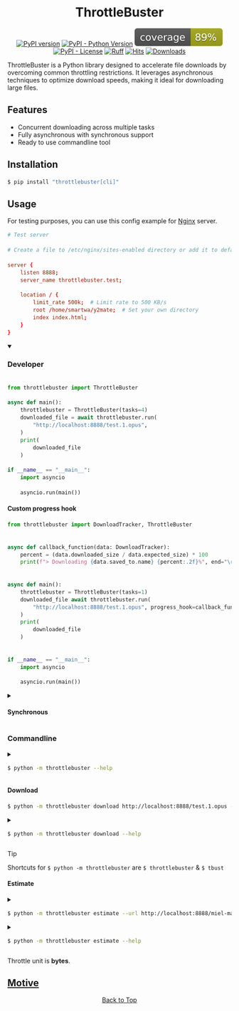 <div align="center">

# ThrottleBuster

[![PyPI version](https://badge.fury.io/py/throttlebuster.svg)](https://pypi.org/project/throttlebuster)
[![PyPI - Python Version](https://img.shields.io/pypi/pyversions/throttlebuster)](https://pypi.org/project/throttlebuster)
[![Code Coverage](./assets/coverage.svg)]()
[![PyPI - License](https://img.shields.io/pypi/l/throttlebuster)](https://pypi.org/project/throttlebuster)
[![Ruff](https://img.shields.io/endpoint?url=https://raw.githubusercontent.com/astral-sh/ruff/main/assets/badge/v2.json)](https://github.com/astral-sh/ruff)
[![Hits](https://hits.sh/github.com/Simatwa/throttlebuster.svg?label=Total%20hits&logo=stats)](https://github.com/Simatwa/throttlebuster "Total hits")
[![Downloads](https://pepy.tech/badge/throttlebuster)](https://pepy.tech/project/throttlebuster)
<!-- 
[![Code Coverage](https://img.shields.io/codecov/c/github/Simatwa/throttlebuster)](https://codecov.io/gh/Simatwa/throttlebuster)
-->
<!-- TODO: Add logo & wakatime-->
</div>

ThrottleBuster is a Python library designed to accelerate file downloads by overcoming common throttling restrictions. It leverages asynchronous techniques to optimize download speeds, making it ideal for downloading large files.

## Features

- Concurrent downloading across multiple tasks
- Fully asynchronous with synchronous support
- Ready to use commandline tool


## Installation

```bash
$ pip install "throttlebuster[cli]"
```

## Usage

For testing purposes, you can use this config example for [Nginx](https://nginx.org) server.

```conf
# Test server

# Create a file to /etc/nginx/sites-enabled directory or add it to default nginx.conf file

server {
    listen 8888;
    server_name throttlebuster.test;

    location / {
        limit_rate 500k;  # Limit rate to 500 KB/s
        root /home/smartwa/y2mate;  # Set your own directory
        index index.html;
    }
}

```

<details open>

<summary>

### Developer
</summary>

```python

from throttlebuster import ThrottleBuster

async def main():
    throttlebuster = ThrottleBuster(tasks=4)
    downloaded_file = await throttlebuster.run(
        "http://localhost:8888/test.1.opus",
    )
    print(
        downloaded_file
    )

if __name__ == "__main__":
    import asyncio

    asyncio.run(main())

```

#### Custom progress hook

```python
from throttlebuster import DownloadTracker, ThrottleBuster


async def callback_function(data: DownloadTracker):
    percent = (data.downloaded_size / data.expected_size) * 100
    print(f"> Downloading {data.saved_to.name} {percent:.2f}%", end="\r")


async def main():
    throttlebuster = ThrottleBuster(tasks=1)
    downloaded_file await throttlebuster.run(
        "http://localhost:8888/test.1.opus", progress_hook=callback_function
    )
    print(
        downloaded_file
    )


if __name__ == "__main__":
    import asyncio

    asyncio.run(main())

```

<details>

<summary>

#### Synchronous
</summary>

```python
from throttlebuster import ThrottleBuster

throttlebuster = ThrottleBuster()

downloaed_file = throttlebuster.run_sync("http://localhost:8888/test.1.opus")

print(
    downloaded_file
)

```
</details>

</details>

### Commandline

<details>

<summary>

```sh
$ python -m throttlebuster --help
```
</summary>

```
Usage: python -m throttlebuster [OPTIONS] COMMAND [ARGS]...

  Accelerate file downloads by overcoming common throttling restrictions
  envvar-prefix : THROTTLEBUSTER.

Options:
  --version  Show the version and exit.
  --help     Show this message and exit.

Commands:
  download  Download file using http protocol
  estimate  Estimate download duration for different tasks
```

</details>

#### Download

```sh
$ python -m throttlebuster download http://localhost:8888/test.1.opus --tasks 14
```

<details>

<summary>

```sh
$ python -m throttlebuster download --help
```

</summary>

```
Usage: tbust download [OPTIONS] URL

  Download file using http protocol

Options:
  -T, --tasks INTEGER RANGE     Number of tasks to carry out the download
                                  [default: 2; 1<=x<=1000]
  -Z, --chunk-size INTEGER        Streaming download chunk size in kilobytes
                                  [default: 256]
  -D, --dir DIRECTORY             Directory for saving the downloaded file to
                                  [default:
                                  /home/...]
  -P, --part-dir DIRECTORY        Directory for temporarily saving the
                                  downloaded file-parts to  [default:
                                  /home/...]
  -E, --part-extension TEXT       Filename extension for download parts
                                  [default: .part]
  -H, --request-headers TEXT...   Httpx request header - [key value] : default
  -C, --request-cookies TEXT...   Httpx request cookie - [key value]: default
  -B, --merge-buffer-size INTEGER RANGE
                                  Buffer size for merging the separated files
                                  in kilobytes  [default: 256; 1<=x<=102400]
  -F, --filename TEXT             Filename for the downloaded content
  -M, --mode [start|resume|auto]  Whether to start or resume incomplete
                                  download  [default: auto]
  -L, --file-size INTEGER         Size of the file to be downloaded
  -K, --colour TEXT               Progress bar display color  [default: cyan]
  -k, --keep-parts                Whether to retain the separate download
                                  parts
  -s, --simple                    Show percentage and bar only in progressbar
  -t, --test                      Just test if download is possible but do not
                                  actually download
  -a, --ascii                     Use unicode (smooth blocks) to fill the
                                  progress-bar meter
  -l, --no-leave                  Do not keep all leaves of the progressbar
  -z, --disable-progress-bar      Do not show progress_bar
  -i, --suppress-incompatible-error
                                  Do no raise error when response headers lack
                                  Etag
  -q, --quiet                     Do not show any interactive information
  -v, --verbose                   Show more detailed information  [default: 0]
  --help                          Show this message and exit.
```

</details>

> [!TIP]
> Shortcuts for `$ python -m throttlebuster` are `$ throttlebuster` & `$ tbust`

#### Estimate

<details>

<summary>

```sh
$ python -m throttlebuster estimate --url http://localhost:8888/miel-martin.webm 260000

```

</summary>

```
         337.88 MB at 260.00 KB/s         
┏━━━━━━━━━┳━━━━━━━━━━━━┳━━━━━━━━━━━━━━━━━┓
┃ Threads ┃ Duration   ┃ Load per thread ┃
┡━━━━━━━━━╇━━━━━━━━━━━━╇━━━━━━━━━━━━━━━━━┩
│ 20      │ 1.08 Mins  │ 16.89 MB        │
│ 19      │ 1.14 Mins  │ 17.78 MB        │
│ 18      │ 1.20 Mins  │ 18.77 MB        │
│ 17      │ 1.27 Mins  │ 19.88 MB        │
│ 16      │ 1.35 Mins  │ 21.12 MB        │
│ 15      │ 1.44 Mins  │ 22.53 MB        │
│ 14      │ 1.55 Mins  │ 24.13 MB        │
│ 13      │ 1.67 Mins  │ 25.99 MB        │
│ 12      │ 1.80 Mins  │ 28.16 MB        │
│ 11      │ 1.97 Mins  │ 30.72 MB        │
│ 10      │ 2.17 Mins  │ 33.79 MB        │
│ 9       │ 2.41 Mins  │ 37.54 MB        │
│ 8       │ 2.71 Mins  │ 42.24 MB        │
│ 7       │ 3.09 Mins  │ 48.27 MB        │
│ 6       │ 3.61 Mins  │ 56.31 MB        │
│ 5       │ 4.33 Mins  │ 67.58 MB        │
│ 4       │ 5.41 Mins  │ 84.47 MB        │
│ 3       │ 7.22 Mins  │ 112.63 MB       │
│ 2       │ 10.83 Mins │ 168.94 MB       │
└─────────┴────────────┴─────────────────┘
```

</details>


<details>

<summary>

```sh
$ python -m throttlebuster estimate --help
```

</summary>

```
Usage: python -m throttlebuster estimate [OPTIONS] THROTTLE

  Estimate download duration for different tasks

Options:
  -U, --url TEXT               Url to the target file
  -S, --size INTEGER           Size in bytes of the targeted file
  -T, --tasks INTEGER RANGE  Threads amount to base the estimate on : Range
                               (2-30)  [1<=x<=1000]
  -j, --json                   Stdout estimates in json format
  --help                       Show this message and exit.
```

</details>

Throttle unit is **bytes**.

## [Motive](https://github.com/Simatwa/moviebox-api/issues/29#issue-3297158834)

<div align="center">

[Back to Top](#throttlebuster)

</div>
